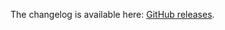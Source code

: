 The changelog is available here: [GitHub releases](https://github.com/adriantoine/enzyme-to-json/releases).
